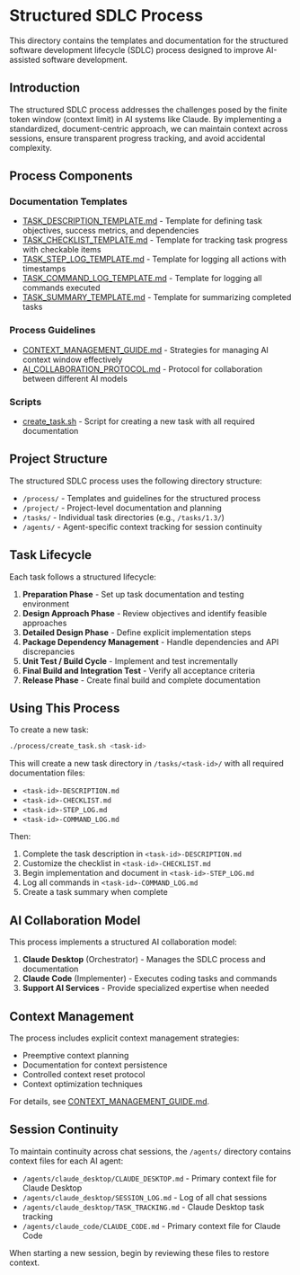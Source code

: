 # Structured SDLC Process

This directory contains the templates and documentation for the structured software development lifecycle (SDLC) process designed to improve AI-assisted software development.

## Introduction

The structured SDLC process addresses the challenges posed by the finite token window (context limit) in AI systems like Claude. By implementing a standardized, document-centric approach, we can maintain context across sessions, ensure transparent progress tracking, and avoid accidental complexity.

## Process Components

### Documentation Templates

- [TASK_DESCRIPTION_TEMPLATE.md](TASK_DESCRIPTION_TEMPLATE.md) - Template for defining task objectives, success metrics, and dependencies
- [TASK_CHECKLIST_TEMPLATE.md](TASK_CHECKLIST_TEMPLATE.md) - Template for tracking task progress with checkable items
- [TASK_STEP_LOG_TEMPLATE.md](TASK_STEP_LOG_TEMPLATE.md) - Template for logging all actions with timestamps
- [TASK_COMMAND_LOG_TEMPLATE.md](TASK_COMMAND_LOG_TEMPLATE.md) - Template for logging all commands executed
- [TASK_SUMMARY_TEMPLATE.md](TASK_SUMMARY_TEMPLATE.md) - Template for summarizing completed tasks

### Process Guidelines

- [CONTEXT_MANAGEMENT_GUIDE.md](CONTEXT_MANAGEMENT_GUIDE.md) - Strategies for managing AI context window effectively
- [AI_COLLABORATION_PROTOCOL.md](AI_COLLABORATION_PROTOCOL.md) - Protocol for collaboration between different AI models

### Scripts

- [create_task.sh](create_task.sh) - Script for creating a new task with all required documentation

## Project Structure

The structured SDLC process uses the following directory structure:

- `/process/` - Templates and guidelines for the structured process
- `/project/` - Project-level documentation and planning
- `/tasks/` - Individual task directories (e.g., `/tasks/1.3/`)
- `/agents/` - Agent-specific context tracking for session continuity

## Task Lifecycle

Each task follows a structured lifecycle:

1. **Preparation Phase** - Set up task documentation and testing environment
2. **Design Approach Phase** - Review objectives and identify feasible approaches
3. **Detailed Design Phase** - Define explicit implementation steps
4. **Package Dependency Management** - Handle dependencies and API discrepancies
5. **Unit Test / Build Cycle** - Implement and test incrementally
6. **Final Build and Integration Test** - Verify all acceptance criteria
7. **Release Phase** - Create final build and complete documentation

## Using This Process

To create a new task:

```bash
./process/create_task.sh <task-id>
```

This will create a new task directory in `/tasks/<task-id>/` with all required documentation files:

- `<task-id>-DESCRIPTION.md`
- `<task-id>-CHECKLIST.md`
- `<task-id>-STEP_LOG.md`
- `<task-id>-COMMAND_LOG.md`

Then:

1. Complete the task description in `<task-id>-DESCRIPTION.md`
2. Customize the checklist in `<task-id>-CHECKLIST.md`
3. Begin implementation and document in `<task-id>-STEP_LOG.md`
4. Log all commands in `<task-id>-COMMAND_LOG.md`
5. Create a task summary when complete

## AI Collaboration Model

This process implements a structured AI collaboration model:

1. **Claude Desktop** (Orchestrator) - Manages the SDLC process and documentation
2. **Claude Code** (Implementer) - Executes coding tasks and commands
3. **Support AI Services** - Provide specialized expertise when needed

## Context Management

The process includes explicit context management strategies:

- Preemptive context planning
- Documentation for context persistence
- Controlled context reset protocol
- Context optimization techniques

For details, see [CONTEXT_MANAGEMENT_GUIDE.md](CONTEXT_MANAGEMENT_GUIDE.md).

## Session Continuity

To maintain continuity across chat sessions, the `/agents/` directory contains context files for each AI agent:

- `/agents/claude_desktop/CLAUDE_DESKTOP.md` - Primary context file for Claude Desktop
- `/agents/claude_desktop/SESSION_LOG.md` - Log of all chat sessions
- `/agents/claude_desktop/TASK_TRACKING.md` - Claude Desktop task tracking
- `/agents/claude_code/CLAUDE_CODE.md` - Primary context file for Claude Code

When starting a new session, begin by reviewing these files to restore context.
